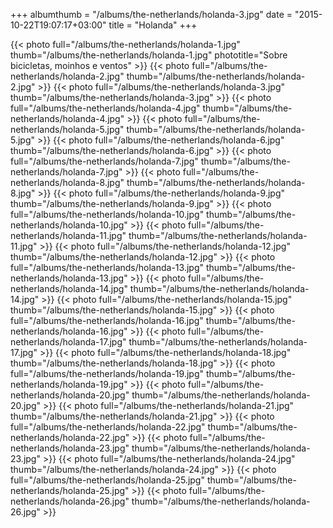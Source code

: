 +++
albumthumb = "/albums/the-netherlands/holanda-3.jpg"
date = "2015-10-22T19:07:17+03:00"
title = "Holanda"
+++

{{< photo full="/albums/the-netherlands/holanda-1.jpg" thumb="/albums/the-netherlands/holanda-1.jpg" 
phototitle="Sobre bicicletas, moinhos e ventos" >}}
{{< photo full="/albums/the-netherlands/holanda-2.jpg" 
         thumb="/albums/the-netherlands/holanda-2.jpg"  >}}
{{< photo full="/albums/the-netherlands/holanda-3.jpg" 
         thumb="/albums/the-netherlands/holanda-3.jpg"  >}}
{{< photo full="/albums/the-netherlands/holanda-4.jpg" 
         thumb="/albums/the-netherlands/holanda-4.jpg"  >}}
{{< photo full="/albums/the-netherlands/holanda-5.jpg" 
         thumb="/albums/the-netherlands/holanda-5.jpg"  >}}
{{< photo full="/albums/the-netherlands/holanda-6.jpg" 
         thumb="/albums/the-netherlands/holanda-6.jpg"  >}}
{{< photo full="/albums/the-netherlands/holanda-7.jpg" 
         thumb="/albums/the-netherlands/holanda-7.jpg"  >}}
{{< photo full="/albums/the-netherlands/holanda-8.jpg" 
         thumb="/albums/the-netherlands/holanda-8.jpg"  >}}
{{< photo full="/albums/the-netherlands/holanda-9.jpg" 
         thumb="/albums/the-netherlands/holanda-9.jpg"  >}}
{{< photo full="/albums/the-netherlands/holanda-10.jpg" 
         thumb="/albums/the-netherlands/holanda-10.jpg"  >}}
{{< photo full="/albums/the-netherlands/holanda-11.jpg" 
         thumb="/albums/the-netherlands/holanda-11.jpg"  >}}
{{< photo full="/albums/the-netherlands/holanda-12.jpg" 
         thumb="/albums/the-netherlands/holanda-12.jpg"  >}}
{{< photo full="/albums/the-netherlands/holanda-13.jpg" 
         thumb="/albums/the-netherlands/holanda-13.jpg"  >}}
{{< photo full="/albums/the-netherlands/holanda-14.jpg" 
         thumb="/albums/the-netherlands/holanda-14.jpg"  >}}
{{< photo full="/albums/the-netherlands/holanda-15.jpg" 
         thumb="/albums/the-netherlands/holanda-15.jpg"  >}}
{{< photo full="/albums/the-netherlands/holanda-16.jpg" 
         thumb="/albums/the-netherlands/holanda-16.jpg"  >}}
{{< photo full="/albums/the-netherlands/holanda-17.jpg" 
         thumb="/albums/the-netherlands/holanda-17.jpg"  >}}
{{< photo full="/albums/the-netherlands/holanda-18.jpg" 
         thumb="/albums/the-netherlands/holanda-18.jpg"  >}}
{{< photo full="/albums/the-netherlands/holanda-19.jpg" 
         thumb="/albums/the-netherlands/holanda-19.jpg"  >}}
{{< photo full="/albums/the-netherlands/holanda-20.jpg" 
         thumb="/albums/the-netherlands/holanda-20.jpg"  >}}
{{< photo full="/albums/the-netherlands/holanda-21.jpg" 
         thumb="/albums/the-netherlands/holanda-21.jpg"  >}}
{{< photo full="/albums/the-netherlands/holanda-22.jpg" 
         thumb="/albums/the-netherlands/holanda-22.jpg"  >}}
{{< photo full="/albums/the-netherlands/holanda-23.jpg" 
         thumb="/albums/the-netherlands/holanda-23.jpg"  >}}
{{< photo full="/albums/the-netherlands/holanda-24.jpg" 
         thumb="/albums/the-netherlands/holanda-24.jpg"  >}}
{{< photo full="/albums/the-netherlands/holanda-25.jpg" 
         thumb="/albums/the-netherlands/holanda-25.jpg"  >}}
{{< photo full="/albums/the-netherlands/holanda-26.jpg" 
         thumb="/albums/the-netherlands/holanda-26.jpg"  >}}